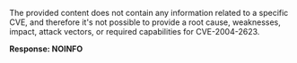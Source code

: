 The provided content does not contain any information related to a specific CVE, and therefore it's not possible to provide a root cause, weaknesses, impact, attack vectors, or required capabilities for CVE-2004-2623.

**Response: NOINFO**
